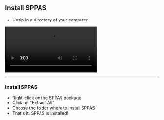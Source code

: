 ## Install SPPAS

* Unzip in a directory of your computer

![](./etc/screencasts/sppas-install.mp4)

-----------------

### Install SPPAS

* Right-click on the SPPAS package
* Click on "Extract All"
* Choose the folder where to install SPPAS
* That's it. SPPAS is installed!
